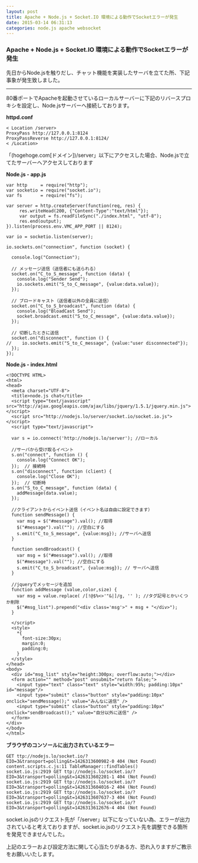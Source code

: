 ```yaml
---
layout: post
title: Apache + Node.js + Socket.IO 環境による動作でSocketエラーが発生
date: 2015-03-14 06:31:13
categories: node.js apache websocket
---
```

<h3>Apache + Node.js + Socket.IO 環境による動作でSocketエラーが発生</h3>

<p>先日からNode.jsを触りだし、チャット機能を実装したサーバを立てた所、下記事象が発生致しました。</p>

<hr>

<p>80番ポートでApacheを起動させているローカルサーバーに下記のリバースプロキシを設定し、Node.jsサーバーへ接続しております。</p>

<p><strong>httpd.conf</strong></p>

<pre><code>&lt; Location /server&gt;
ProxyPass http://127.0.0.1:8124
ProxyPassReverse http://127.0.0.1:8124/
&lt; /Location&gt;
</code></pre>

<p>「(hogehoge.com[ドメイン])/server」以下にアクセスした場合、Node.jsで立てたサーバーへアクセスしております</p>

<p><strong>Node.js - app.js</strong></p>

<pre class="lang-js prettyprint-override"><code>var http     = require("http");
var socketio = require("socket.io");
var fs       = require("fs");

var server = http.createServer(function(req, res) {
     res.writeHead(200, {"Content-Type":"text/html"});
     var output = fs.readFileSync("./index.html", "utf-8");
     res.end(output);
}).listen(process.env.VMC_APP_PORT || 8124);

var io = socketio.listen(server);

io.sockets.on("connection", function (socket) {

  console.log("Connection");

  // メッセージ送信（送信者にも送られる）
  socket.on("C_to_S_message", function (data) {
    console.log("Sender Send");
    io.sockets.emit("S_to_C_message", {value:data.value});
  });

  // ブロードキャスト（送信者以外の全員に送信）
  socket.on("C_to_S_broadcast", function (data) {
    console.log("BloadCast Send");
    socket.broadcast.emit("S_to_C_message", {value:data.value});
  });

  // 切断したときに送信
  socket.on("disconnect", function () {
//    io.sockets.emit("S_to_C_message", {value:"user disconnected"});
  });
});
</code></pre>

<p><strong>Node.js - index.html</strong></p>

<pre class="lang-html prettyprint-override"><code>&lt;!DOCTYPE HTML&gt;
&lt;html&gt;
&lt;head&gt;
  &lt;meta charset="UTF-8"&gt;
  &lt;title&gt;node.js chat&lt;/title&gt;
  &lt;script type="text/javascript" src="http://ajax.googleapis.com/ajax/libs/jquery/1.5.1/jquery.min.js"&gt;&lt;/script&gt;
  &lt;script src="http://nodejs.lo/server/socket.io/socket.io.js"&gt;&lt;/script&gt;
  &lt;script type="text/javascript"&gt;

  var s = io.connect('http://nodejs.lo/server'); //ローカル

  //サーバから受け取るイベント
  s.on("connect", function () {
    console.log("Connect OK");
  });  // 接続時
  s.on("disconnect", function (client) {
    console.log("Close OK");
  });  // 切断時
  s.on("S_to_C_message", function (data) {
    addMessage(data.value);
  });

  //クライアントからイベント送信（イベント名は自由に設定できます）
  function sendMessage() {
    var msg = $("#message").val(); //取得
    $("#message").val(""); //空白にする
    s.emit("C_to_S_message", {value:msg}); //サーバへ送信
  }

  function sendBroadcast() {
    var msg = $("#message").val(); //取得
    $("#message").val(""); //空白にする
    s.emit("C_to_S_broadcast", {value:msg}); // サーバへ送信
  }

  //jqueryでメッセージを追加
  function addMessage (value,color,size) {
    var msg = value.replace( /[!@$%&lt;&gt;'"&amp;|]/g, '' ); //タグ記号とかいくつか削除
    $("#msg_list").prepend("&lt;div class='msg'&gt;" + msg + "&lt;/div&gt;");
  }

  &lt;/script&gt;
  &lt;style&gt;
    *{
      font-size:30px;
      margin:0;
      padding:0;
    }
  &lt;/style&gt;
&lt;/head&gt;
&lt;body&gt;
  &lt;div id="msg_list" style="height:300px; overflow:auto;"&gt;&lt;/div&gt;
  &lt;form action="" method="post" onsubmit="return false;"&gt;
    &lt;input type="text" class="text" style="width:95%; padding:10px" id="message"/&gt;
    &lt;input type="submit" class="button" style="padding:10px" onclick="sendMessage();" value="みんなに送信" /&gt;
    &lt;input type="submit" class="button" style="padding:10px" onclick="sendBroadcast();" value="自分以外に送信" /&gt;
  &lt;/form&gt;
&lt;/div&gt;
&lt;/body&gt;
&lt;/html&gt;
</code></pre>

<p><strong>ブラウザのコンソールに出力されているエラー</strong></p>

<pre><code>GET ttp://nodejs.lo/socket.io/?EIO=3&amp;transport=polling&amp;t=1426313600982-0 404 (Not Found)
content.scripts.c.js:11 TableManager::findTables()
socket.io.js:2919 GET ttp://nodejs.lo/socket.io/?EIO=3&amp;transport=polling&amp;t=1426313602201-1 404 (Not Found)
socket.io.js:2919 GET ttp://nodejs.lo/socket.io/?EIO=3&amp;transport=polling&amp;t=1426313604016-2 404 (Not Found)
socket.io.js:2919 GET ttp://nodejs.lo/socket.io/?EIO=3&amp;transport=polling&amp;t=1426313607637-3 404 (Not Found)
socket.io.js:2919 GET ttp://nodejs.lo/socket.io/?EIO=3&amp;transport=polling&amp;t=1426313612676-4 404 (Not Found)
</code></pre>

<p>socket.io.jsのリクエスト先が「/server」以下になっていない為、エラーが出力されていると考えておりますが、socket.io.jsのリクエスト先を調整できる箇所を発見できませんでした。</p>

<p>上記のエラーおよび設定方法に関して心当たりがある方、恐れ入りますがご教示をお願いいたします。</p>
